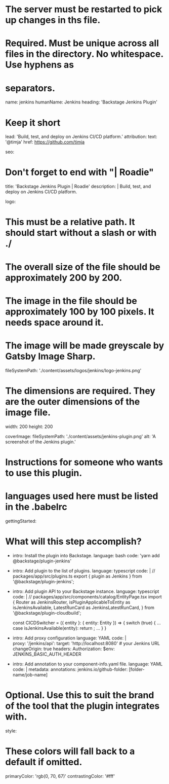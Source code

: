 # The server must be restarted to pick up changes in ths file.

# Required. Must be unique across all files in the directory. No whitespace. Use hyphens as

# separators.

name: jenkins
humanName: Jenkins
heading: 'Backstage Jenkins Plugin'

# Keep it short

lead: 'Build, test, and deploy on Jenkins CI/CD platform.'
attribution:
text: '@timja'
href: https://github.com/timja

seo:

# Don't forget to end with "| Roadie"

title: 'Backstage Jenkins Plugin | Roadie'
description: |
Build, test, and deploy on Jenkins CI/CD platform.

logo:

# This must be a relative path. It should start without a slash or with ./

# The overall size of the file should be approximately 200 by 200.

# The image in the file should be approximately 100 by 100 pixels. It needs space around it.

# The image will be made greyscale by Gatsby Image Sharp.

fileSystemPath: './content/assets/logos/jenkins/logo-jenkins.png'

# The dimensions are required. They are the outer dimensions of the image file.

width: 200
height: 200

coverImage:
fileSystemPath: './content/assets/jenkins-plugin.png'
alt: 'A screenshot of the Jenkins plugin.'

# Instructions for someone who wants to use this plugin.

# languages used here must be listed in the .babelrc

gettingStarted:

# What will this step accomplish?

- intro: Install the plugin into Backstage.
  language: bash
  code: 'yarn add @backstage/plugin-jenkins'
- intro: Add plugin to the list of plugins.
  language: typescript
  code: |
  // packages/app/src/plugins.ts
  export { plugin as Jenkins } from '@backstage/plugin-jenkins';

- intro: Add plugin API to your Backstage instance.
  language: typescript
  code: |
  // packages/app/src/components/catalog/EntityPage.tsx
  import {
  Router as JenkinsRouter,
  isPluginApplicableToEntity as isJenkinsAvailable,
  LatestRunCard as JenkinsLatestRunCard,
  } from '@backstage/plugin-cloudbuild';

  const CICDSwitcher = ({ entity }: { entity: Entity }) => {
  switch (true) {
  ...
  case isJenkinsAvailable(entity):
  return <JenkinsRouter entity={entity} />;
  ...
  }
  }

- intro: Add proxy configuration
  language: YAML
  code: |  
   proxy:
  '/jenkins/api':
  target: 'http://localhost:8080' # your Jenkins URL
  changeOrigin: true
  headers:
  Authorization:
  $env: JENKINS_BASIC_AUTH_HEADER

- intro: Add annotation to your component-info.yaml file.
  language: YAML
  code: |
  metadata:
  annotations:
  jenkins.io/github-folder: [folder-name/job-name]

# Optional. Use this to suit the brand of the tool that the plugin integrates with.

style:

# These colors will fall back to a default if omitted.

primaryColor: 'rgb(0, 70, 67)'
contrastingColor: '#fff'
